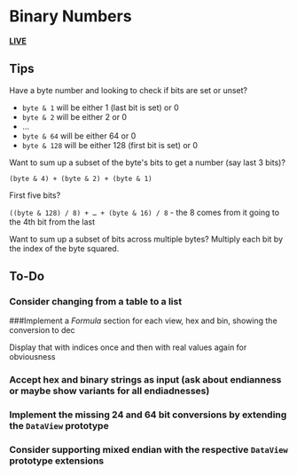 # Binary Numbers

[**LIVE**](https://tomashubelbauer.github.io/binary-numbers)

## Tips

Have a byte number and looking to check if bits are set or unset?

- `byte & 1` will be either 1 (last bit is set) or 0
- `byte & 2` will be either 2 or 0
- …
- `byte & 64` will be either 64 or 0
- `byte & 128` will be either 128 (first bit is set) or 0

Want to sum up a subset of the byte's bits to get a number (say last 3 bits)?

`(byte & 4) + (byte & 2) + (byte & 1)`

First five bits?

`((byte & 128) / 8) + … + (byte & 16) / 8` - the 8 comes from it going to the 4th bit from the last

Want to sum up a subset of bits across multiple bytes? Multiply each bit by the index of the byte squared.

## To-Do

### Consider changing from a table to a list

###Implement a *Formula* section for each view, hex and bin, showing the conversion to dec

Display that with indices once and then with real values again for obviousness

### Accept hex and binary strings as input (ask about endianness or maybe show variants for all endiadnesses)

### Implement the missing 24 and 64 bit conversions by extending the `DataView` prototype

### Consider supporting mixed endian with the respective `DataView` prototype extensions
